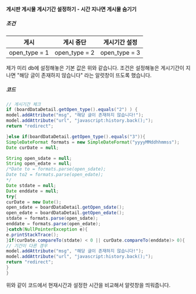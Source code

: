 ####  게시판 게시물 게시기간 설정하기 - 시간 지나면 게시물 숨기기

##### 조건

|게시|게시 중단|게시기간 설정|
|------|---|---|
|open_type = 1|open_type = 2|open_type = 3|

 제가 미리 db에 설정해놓은 기본 값은 위와 같습니다.
 조건은 설정해놓은 게시기간이 지나면 "해당 글이 존재하지 않습니다" 라는 알럿창이 뜨도록 했습니다.


#####  코드
 ```java
// 게시기간 체크
if (boardDataDetail.getOpen_type().equals("2") ) {
model.addAttribute("msg", "해당 글이 존재하지 않습니다!");
model.addAttribute("url", "javascript:history.back();");
return "redirect";

}else if(boardDataDetail.getOpen_type().equals("3")){
SimpleDateFormat formats = new SimpleDateFormat("yyyyMMddhhmmss");
Date curDate = null;

String open_sdate = null;
String open_edate = null;
/*Date to = formats.parse(open_sdate);
Date to2 = formats.parse(open_edate);
*/
Date stdate = null;
Date enddate = null;
try{
curDate = new Date();
open_sdate = boardDataDetail.getOpen_sdate();
open_edate = boardDataDetail.getOpen_edate();
stdate = formats.parse(open_sdate);
enddate = formats.parse(open_edate);
}catch(NullPointerException e){
e.printStackTrace();
}if(curDate.compareTo(stdate) < 0 || curDate.compareTo(enddate)> 0){
// 기간이 다른 경우
model.addAttribute("msg", "해당 글이 존재하지 않습니다!");
model.addAttribute("url", "javascript:history.back();");
return "redirect";
}
}
```
위와 같이 코드에서 현재시간과 설정한 시간을 비교해서 알럿창을 띄워줍니다.


